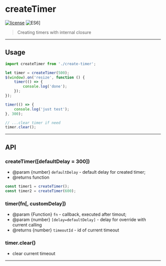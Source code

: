 # createTimer

[![license](https://img.shields.io/badge/License-MIT-blue.svg)](https://github.com/dutchenkoOleg/node-w3c-validator/blob/master/LICENSE)
![ES6](https://img.shields.io/badge/JavaScript-ES6-blue.svg)]

> Creating timers with internal closure

---

## Usage

```js
import createTimer from './create-timer';

let timer = createTimer(500);
$(window).on('resize', function () {
    timer(() => {
        console.log('done');
    });
});

timer(() => {
    console.log('just test');
}, 300);

// ...clear timer if need
timer.clear();
```

---

## API


### createTimer([defaultDelay = 300])

- @param {number} `defaultDelay` - default delay for created timer;
- @returns function

```js
const timer1 = createTimer();
const timer2 = createTimer(600);
```

### timer(fn[, customDelay])

- @param {Function} `fn` - callback, executed after timout;
- @param {number} `[delay=defaultDelay]` - delay for override with current calling
- @returns {number} `timeoutId` - id of current timeout

### timer.clear()

- clear current timeout

---
